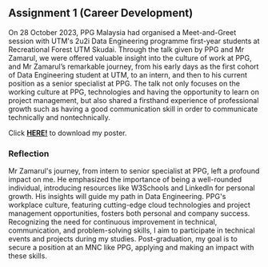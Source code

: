 ## Assignment 1 (Career Development)
On 28 October 2023, PPG Malaysia had organised a Meet-and-Greet session with UTM's 2u2i Data Engineering programme first-year students at Recreational Forest UTM Skudai. Through the talk given by PPG and Mr Zamarul, we were offered valuable insight into the culture of work at PPG, and Mr Zamarul’s remarkable journey, from his early days as the first cohort of Data Engineering student at UTM, to an intern, and then to his current position as a senior specialist at PPG. The talk not only focuses on the working culture at PPG, technologies and having the opportunity to learn on project management, but also shared a firsthand experience of professional growth such as having a good communication skill in order to communicate technically and nontechnically.

Click <a href="lauyankai/Technology_and_Information_System/Assignment 1 (Career Development)/Career-Development.png">**HERE!**</a> to download my poster. 

### Reflection
Mr Zamarul's journey, from intern to senior specialist at PPG, left a profound impact on me. He emphasized the importance of being a well-rounded individual, introducing resources like W3Schools and LinkedIn for personal growth. His insights will guide my path in Data Engineering. PPG's workplace culture, featuring cutting-edge cloud technologies and project management opportunities, fosters both personal and company success. Recognizing the need for continuous improvement in technical, communication, and problem-solving skills, I aim to participate in technical events and projects during my studies. Post-graduation, my goal is to secure a position at an MNC like PPG, applying and making an impact with these skills.